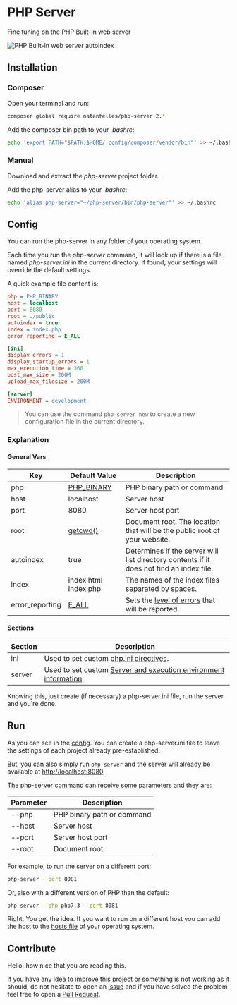 # PHP Server

Fine tuning on the PHP Built-in web server

![PHP Built-in web server autoindex](https://i.imgur.com/dE7B2LJ.png)

## Installation

### Composer

Open your terminal and run:

```sh
composer global require natanfelles/php-server 2.*
```

Add the composer bin path to your *.bashrc*:

```sh
echo 'export PATH="$PATH:$HOME/.config/composer/vendor/bin"' >> ~/.bashrc
```

### Manual

Download and extract the *php-server* project folder.

Add the php-server alias to your *.bashrc*:

```sh
echo 'alias php-server="~/php-server/bin/php-server"' >> ~/.bashrc
```

## Config

You can run the php-server in any folder of your operating system.

Each time you run the *php-server* command, it will look up if there is a file named *php-server.ini* in the current directory. If found, your settings will override the default settings.

A quick example file content is:

```ini
php = PHP_BINARY
host = localhost
port = 8080
root = ./public
autoindex = true
index = index.php
error_reporting = E_ALL

[ini]
display_errors = 1
display_startup_errors = 1
max_execution_time = 360
post_max_size = 200M
upload_max_filesize = 200M

[server]
ENVIRONMENT = development
```

> You can use the command `php-server new` to create a new configuration file in the current directory.

### Explanation

#### General Vars

| Key | Default Value| Description |
| --------------- | --- | --- |
| php | [PHP_BINARY](http://php.net/manual/en/reserved.constants.php#constant.php-binary) | PHP binary path or command |
| host | localhost | Server host |
| port | 8080 | Server host port |
| root | [getcwd()](http://php.net/manual/en/function.getcwd.php) | Document root. The location that will be the public root of your website. |
| autoindex | true | Determines if the server will list directory contents if it does not find an index file. |
| index | index.html index.php | The names of the index files separated by spaces. |
| error_reporting | [E_ALL](http://php.net/manual/en/errorfunc.constants.php#errorfunc.constants.errorlevels.e-all) | Sets the [level of errors](http://php.net/manual/en/function.error-reporting.php) that will be reported. |

#### Sections

| Section | Description |
| --- | --- |
| ini |  Used to set custom [php.ini directives](http://php.net/manual/en/ini.list.php). |
| server | Used to set custom [Server and execution environment information](http://php.net/manual/en/reserved.variables.server.php). |

Knowing this, just create (if necessary) a php-server.ini file, run the server and you're done.

## Run

As you can see in the [config](#config). You can create a php-server.ini file to leave the settings of each project already pre-established.

But, you can also simply run `php-server` and the server will already be available at [http://localhost:8080](http://localhost:8080).

The php-server command can receive some parameters and they are:

| Parameter | Description |
| --- | --- |
| --php | PHP binary path or command  |
| --host | Server host |
| --port | Server host port |
| --root | Document root |

For example, to run the server on a different port:

```sh
php-server --port 8081
```

Or, also with a different version of PHP than the default:

```sh
php-server --php php7.3 --port 8081
```

Right. You get the idea. If you want to run on a different host you can add the host to the [hosts file](https://en.wikipedia.org/wiki/Hosts_(file)) of your operating system.

## Contribute

Hello, how nice that you are reading this.

If you have any idea to improve this project or something is not working as it should, do not hesitate to open an [issue](https://github.com/natanfelles/php-server/issues) and if you have solved the problem feel free to open a [Pull Request](https://github.com/natanfelles/php-server/pulls).
